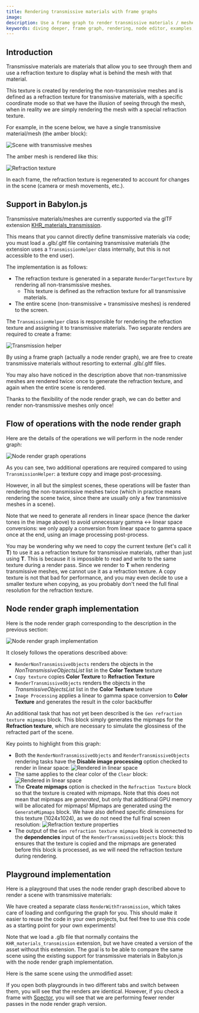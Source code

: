 ```yaml
---
title: Rendering transmissive materials with frame graphs
image:
description: Use a frame graph to render transmissive materials / meshes
keywords: diving deeper, frame graph, rendering, node editor, examples, transmissive
---
```


## Introduction

Transmissive materials are materials that allow you to see through them and use a refraction texture to display what is behind the mesh with that material.

This texture is created by rendering the non-transmissive meshes and is defined as a refraction texture for transmissive materials, with a specific coordinate mode so that we have the illusion of seeing through the mesh, when in reality we are simply rendering the mesh with a special refraction texture.

For example, in the scene below, we have a single transmissive material/mesh (the amber block):

![Scene with transmissive meshes](/img/frameGraph/example_transmission_finalscene.jpg!500)

The amber mesh is rendered like this:

![Refraction texture](/img/frameGraph/example_transmission_refractiontexture.jpg!400)

In each frame, the refraction texture is regenerated to account for changes in the scene (camera or mesh movements, etc.).

## Support in Babylon.js

Transmissive materials/meshes are currently supported via the glTF extension [KHR_materials_transmission](https://github.com/KhronosGroup/glTF/blob/main/extensions/2.0/Khronos/KHR_materials_transmission/README.md).

This means that you cannot directly define transmissive materials via code; you must load a .glb/.gltf file containing transmissive materials (the extension uses a `TransmissionHelper` class internally, but this is not accessible to the end user).

The implementation is as follows:
* The refraction texture is generated in a separate `RenderTargetTexture` by rendering all non-transmissive meshes.
  * This texture is defined as the refraction texture for all transmissive materials.
* The entire scene (non-transmissive + transmissive meshes) is rendered to the screen.

The `TransmissionHelper` class is responsible for rendering the refraction texture and assigning it to transmissive materials. Two separate renders are required to create a frame:

![Transmission helper](/img/frameGraph/example_transmission_transmissionhelper.jpg!700)

By using a frame graph (actually a node render graph), we are free to create transmissive materials without resorting to external .glb/.gltf files.

You may also have noticed in the description above that non-transmissive meshes are rendered twice: once to generate the refraction texture, and again when the entire scene is rendered.

Thanks to the flexibility of the node render graph, we can do better and render non-transmissive meshes only once!

## Flow of operations with the node render graph

Here are the details of the operations we will perform in the node render graph:

![Node render graph operations](/img/frameGraph/example_transmission_framegraph-operations.jpg!600)

As you can see, two additional operations are required compared to using `TransmissionHelper`: a texture copy and image post-processing.

However, in all but the simplest scenes, these operations will be faster than rendering the non-transmissive meshes twice (which in practice means rendering the scene twice, since there are usually only a few transmissive meshes in a scene).

Note that we need to generate all renders in linear space (hence the darker tones in the image above) to avoid unnecessary gamma \<-\> linear space conversions: we only apply a conversion from linear space to gamma space once at the end, using an image processing post-process.

You may be wondering why we need to copy the current texture (let's call it **T**) to use it as a refraction texture for transmissive materials, rather than just using **T**. This is because it is impossible to read and write to the same texture during a render pass. Since we render to **T** when rendering transmissive meshes, we cannot use it as a refraction texture. A copy texture is not that bad for performance, and you may even decide to use a smaller texture when copying, as you probably don't need the full final resolution for the refraction texture.

## Node render graph implementation

Here is the node render graph corresponding to the description in the previous section:

![Node render graph implementation](/img/frameGraph/example_transmission_framegraph.jpg!600)

<NRGE id="#3MVLQ7#9" title="Implementation of the node render graph" description="Rendering of transmissive materials with a node render graph" isMain={true} category="NodeRenderGraph"/>

It closely follows the operations described above:
* `RenderNonTransmissiveObjects` renders the objects in the *NonTransmissiveObjectsList* list in the **Color Texture** texture
* `Copy texture` copies **Color Texture** to **Refraction Texture**
* `RenderTransmissiveObjects` renders the objects in the *TransmissiveObjectsList* list in the **Color Texture** texture
* `Image Processing` applies a linear to gamma space conversion to **Color Texture** and generates the result in the color backbuffer

An additional task that has not yet been described is the `Gen refraction texture mipmaps` block. This block simply generates the mipmaps for the **Refraction texture**, which are necessary to simulate the glossiness of the refracted part of the scene.

Key points to highlight from this graph:
* Both the `RenderNonTransmissiveObjects` and `RenderTransmissiveObjects` rendering tasks have the **Disable image processing** option checked to render in linear space:
![Rendered in linear space](/img/frameGraph/example_transmission_prop_linearspace_render.jpg)
* The same applies to the clear color of the `Clear` block:
![Rendered in linear space](/img/frameGraph/example_transmission_prop_linearspace_clearcolor.jpg)
* The **Create mipmaps** option is checked in the `Refraction Texture` block so that the texture is created with mipmaps. Note that this does not mean that mipmaps are *generated*, but only that additional GPU memory will be allocated for mipmaps! Mipmaps are generated using the `GenerateMipmaps` block. We have also defined specific dimensions for this texture (1024x1024), as we do not need the full final screen resolution:
![Refraction texture properties](/img/frameGraph/example_transmission_prop_refractiontexture.jpg)
* The output of the `Gen refraction texture mipmaps` block is connected to the **dependencies** input of the `RenderTransmissiveObjects` block: this ensures that the texture is copied and the mipmaps are generated before this block is processed, as we will need the refraction texture during rendering.

## Playground implementation

Here is a playground that uses the node render graph described above to render a scene with transmissive materials:

<Playground id="#JWKDME#70" title="Node render graph for rendering transmissive materials" description="Rendering transmissive materials with a node render graph" isMain={true}/>

We have created a separate class `RenderWithTransmission`, which takes care of loading and configuring the graph for you. This should make it easier to reuse the code in your own projects, but feel free to use this code as a starting point for your own experiments!

Note that we load a .glb file that normally contains the `KHR_materials_transmission` extension, but we have created a version of the asset without this extension. The goal is to be able to compare the same scene using the existing support for transmissive materials in Babylon.js with the node render graph implementation.

Here is the same scene using the unmodified asset:

<Playground id="#SYQW69#1301" title="TransmissionHelper for rendering transmissive materials" description="Rendering transmissive materials with transmission helper" isMain={true}/>

If you open both playgrounds in two different tabs and switch between them, you will see that the renders are identical. However, if you check a frame with [Spector](https://spector.babylonjs.com/), you will see that we are performing fewer render passes in the node render graph version.